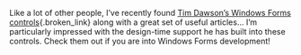 Like a lot of other people, I&#8217;ve recently found [Tim Dawson&#8217;s Windows Forms controls](http://www.divil.co.uk/net/){.broken_link} along with a great set of useful articles&#8230; I&#8217;m particularly impressed with the design-time support he has built into these controls. Check them out if you are into Windows Forms development!